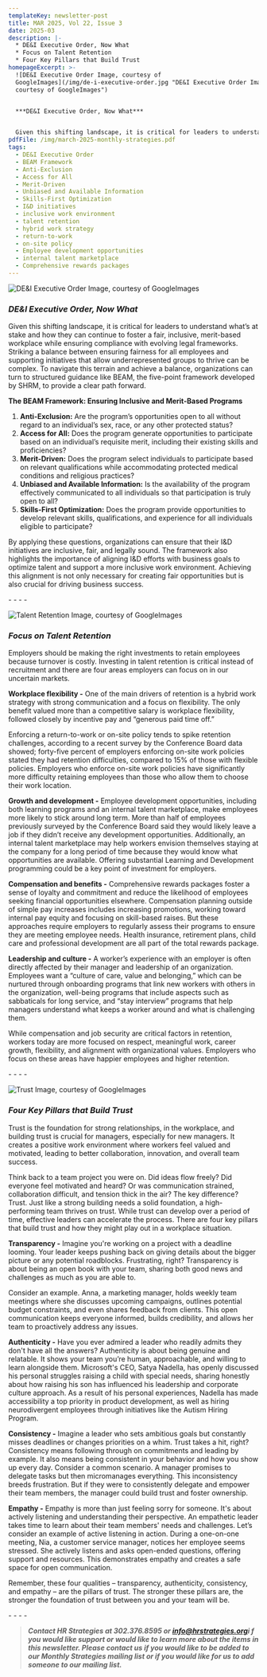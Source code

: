 ```yaml
---
templateKey: newsletter-post
title: MAR 2025, Vol 22, Issue 3
date: 2025-03
description: |-
  * DE&I Executive Order, Now What
  * Focus on Talent Retention
  * Four Key Pillars that Build Trust
homepageExcerpt: >-
  ![DE&I Executive Order Image, courtesy of
  GoogleImages](/img/de-i-executive-order.jpg "DE&I Executive Order Image,
  courtesy of GoogleImages")


  ***DE&I Executive Order, Now What***


  Given this shifting landscape, it is critical for leaders to understand what’s at stake and how they can continue to foster a fair, inclusive, merit-based workplace while ensuring compliance with evolving legal frameworks. Striking a balance between ensuring fairness for all employees and supporting initiatives that allow underrepresented groups to thrive can be complex. To navigate this terrain and achieve a balance, organizations can turn to structured guidance like BEAM, the five-point framework developed by SHRM, to provide a clear path forward.
pdfFile: /img/march-2025-monthly-strategies.pdf
tags:
  - DE&I Executive Order
  - BEAM Framework
  - Anti-Exclusion
  - Access for All
  - Merit-Driven
  - Unbiased and Available Information
  - Skills-First Optimization
  - I&D initiatives
  - inclusive work environment
  - talent retention
  - hybrid work strategy
  - return-to-work
  - on-site policy
  - Employee development opportunities
  - internal talent marketplace
  - Comprehensive rewards packages
---
```

![DE&I Executive Order Image, courtesy of GoogleImages](/img/de-i-executive-order.jpg "DE&I Executive Order Image, courtesy of GoogleImages")

### ***DE&I Executive Order, Now What***

Given this shifting landscape, it is critical for leaders to understand what’s at stake and how they can continue to foster a fair, inclusive, merit-based workplace while ensuring compliance with evolving legal frameworks. Striking a balance between ensuring fairness for all employees and supporting initiatives that allow underrepresented groups to thrive can be complex. To navigate this terrain and achieve a balance, organizations can turn to structured guidance like BEAM, the five-point framework developed by SHRM, to provide a clear path forward.

**The BEAM Framework: Ensuring Inclusive and Merit-Based Programs**

1. **Anti-Exclusion:** Are the program’s opportunities open to all without regard to an individual’s sex, race, or any other protected status?
2. **Access for All:** Does the program generate opportunities to participate based on an individual’s requisite merit, including their existing skills and proficiencies?
3. **Merit-Driven:** Does the program select individuals to participate based on relevant qualifications while accommodating protected medical conditions and religious practices?
4. **Unbiased and Available Information:** Is the availability of the program effectively communicated to all individuals so that participation is truly open to all?
5. **Skills-First Optimization:** Does the program provide opportunities to develop relevant skills, qualifications, and experience for all individuals eligible to participate?

By applying these questions, organizations can ensure that their I&D initiatives are inclusive, fair, and legally sound. The framework also highlights the importance of aligning I&D efforts with business goals to optimize talent and support a more inclusive work environment. Achieving this alignment is not only necessary for creating fair opportunities but is also crucial for driving business success.

\-﻿ - - -

![Talent Retention Image, courtesy of GoogleImages](/img/talent-retention.jpg "Talent Retention Image, courtesy of GoogleImages")

### ***Focus on Talent Retention***

Employers should be making the right investments to retain employees because turnover is costly. Investing in talent retention is critical instead of recruitment and there are four areas employers can focus on in our uncertain markets.

**Workplace flexibility -** One of the main drivers of retention is a hybrid work strategy with strong communication and a focus on flexibility. The only benefit valued more than a competitive salary is workplace flexibility, followed closely by incentive pay and “generous paid time off.”

Enforcing a return-to-work or on-site policy tends to spike retention challenges, according to a recent survey by the Conference Board data showed; forty-five percent of employers enforcing on-site work policies stated they had retention difficulties, compared to 15% of those with flexible policies. Employers who enforce on-site work policies have significantly more difficulty retaining employees than those who allow them to choose their work location.

**Growth and development -** Employee development opportunities, including both learning programs and an internal talent marketplace, make employees more likely to stick around long term. More than half of employees previously surveyed by the Conference Board said they would likely leave a job if they didn’t receive any development opportunities. Additionally, an internal talent marketplace may help workers envision themselves staying at the company for a long period of time because they would know what opportunities are available. Offering substantial Learning and Development programming could be a key point of investment for employers.

**Compensation and benefits -** Comprehensive rewards packages foster a sense of loyalty and commitment and reduce the likelihood of employees seeking financial opportunities elsewhere. Compensation planning outside of simple pay increases includes increasing promotions, working toward internal pay equity and focusing on skill-based raises. But these approaches require employers to regularly assess their programs to ensure they are meeting employee needs. Health insurance, retirement plans, child care and professional development are all part of the total rewards package.

**Leadership and culture -** A worker’s experience with an employer is often directly affected by their manager and leadership of an organization. Employees want a “culture of care, value and belonging,” which can be nurtured through onboarding programs that link new workers with others in the organization, well-being programs that include aspects such as sabbaticals for long service, and “stay interview” programs that help managers understand what keeps a worker around and what is challenging them.

While compensation and job security are critical factors in retention, workers today are more focused on respect, meaningful work, career growth, flexibility, and alignment with organizational values. Employers who focus on these areas have happier employees and higher retention.

\-﻿ - - -

![Trust Image, courtesy of GoogleImages](/img/trust.jpg "Trust Image, courtesy of GoogleImages")

### ***Four Key Pillars that Build Trust***

Trust is the foundation for strong relationships, in the workplace, and building trust is crucial for managers, especially for new managers. It creates a positive work environment where workers feel valued and motivated, leading to better collaboration, innovation, and overall team success.

Think back to a team project you were on. Did ideas flow freely? Did everyone feel motivated and heard? Or was communication strained, collaboration difficult, and tension thick in the air? The key difference? Trust. Just like a strong building needs a solid foundation, a high-performing team thrives on trust. While trust can develop over a period of time, effective leaders can accelerate the process. There are four key pillars that build trust and how they might play out in a workplace situation.

**Transparency -** Imagine you're working on a project with a deadline looming. Your leader keeps pushing back on giving details about the bigger picture or any potential roadblocks. Frustrating, right? Transparency is about being an open book with your team, sharing both good news and challenges as much as you are able to.

Consider an example. Anna, a marketing manager, holds weekly team meetings where she discusses upcoming campaigns, outlines potential budget constraints, and even shares feedback from clients. This open communication keeps everyone informed, builds credibility, and allows her team to proactively address any issues.

**Authenticity -** Have you ever admired a leader who readily admits they don't have all the answers? Authenticity is about being genuine and relatable. It shows your team you’re human, approachable, and willing to learn alongside them. Microsoft's CEO, Satya Nadella, has openly discussed his personal struggles raising a child with special needs, sharing honestly about how raising his son has influenced his leadership and corporate culture approach. As a result of his personal experiences, Nadella has made accessibility a top priority in product development, as well as hiring neurodivergent employees through initiatives like the Autism Hiring Program.

**Consistency -** Imagine a leader who sets ambitious goals but constantly misses deadlines or changes priorities on a whim. Trust takes a hit, right? Consistency means following through on commitments and leading by example. It also means being consistent in your behavior and how you show up every day. Consider a common scenario. A manager promises to delegate tasks but then micromanages everything. This inconsistency breeds frustration. But if they were to consistently delegate and empower their team members, the manager could build trust and foster ownership.

**Empathy -** Empathy is more than just feeling sorry for someone. It's about actively listening and understanding their perspective. An empathetic leader takes time to learn about their team members' needs and challenges. Let’s consider an example of active listening in action. During a one-on-one meeting, Nia, a customer service manager, notices her employee seems stressed. She actively listens and asks open-ended questions, offering support and resources. This demonstrates empathy and creates a safe space for open communication.

Remember, these four qualities – transparency, authenticity, consistency, and empathy – are the pillars of trust. The stronger these pillars are, the stronger the foundation of trust between you and your team will be.

\-﻿ - - -

> ***Contact HR Strategies at 302.376.8595 or [info@hrstrategies.org](mailto:info@hrstrategies.org)i f you would like support or would like to learn more about the items in this newsletter. Please contact us if you would like to be added to our Monthly Strategies mailing list or if you would like for us to add someone to our mailing list.***